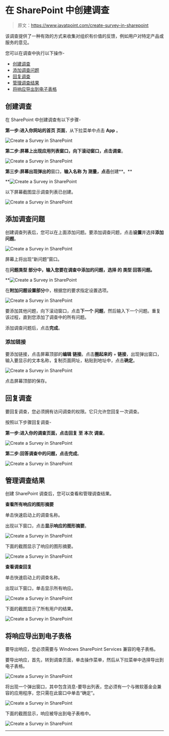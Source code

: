 # 在 SharePoint 中创建调查

> 原文：<https://www.javatpoint.com/create-survey-in-sharepoint>

该调查提供了一种有效的方式来收集对组织有价值的反馈，例如用户对特定产品或服务的意见。

您可以在调查中执行以下操作-

*   [创建调查](#Create)
*   [添加调查问题](#Add)
*   [回复调查](#Respond)
*   [管理调查结果](#Manage)
*   [将响应导出到电子表格](#Export)

## 创建调查

在 SharePoint 中创建调查有以下步骤-

**第一步:**进入你网站的**首页** **页面**，从下拉菜单中点击 **App** 。

![Create a Survey in SharePoint](img/410a923aebe3720a73700551c9ccae6b.png)

**第二步:**屏幕上出现应用列表窗口，向下滚动窗口，点击**调查**。

![Create a Survey in SharePoint](img/4bcf15bb29c9ee2ea58a29b03c73db21.png)

**第三步:**屏幕出现**弹出的**窗口，**输入******名称** **为** **测量**，点击**创建**。**

**![Create a Survey in SharePoint](img/3c042c8740c07063e733b4d1c7621e30.png)

以下屏幕截图显示调查列表已创建。

![Create a Survey in SharePoint](img/be53876a234a1c93f4b7a4d2ce0566a0.png)

## 添加调查问题

创建调查列表后，您可以在上面添加问题。要添加调查问题，点击**设置**并选择**添加** **问题**。

![Create a Survey in SharePoint](img/48a577e7c0e6e380dfbe83aa4ecb9b12.png)

屏幕上将出现“新问题”窗口。

在**问题******类型** **部分**中，输入您要在调查中添加的问题，**选择** **的** **类型** **回答问题**。**

**![Create a Survey in SharePoint](img/3c8eea7fdbee6f4409c4d056e900b2e1.png)

在**附加问题设置部分**中，根据您的要求指定设置选项。

![Create a Survey in SharePoint](img/af7c4ef3fd88cbe039ebbf8944ee98e3.png)

要添加其他问题，向下滚动窗口，点击**下一个** **问题**，然后输入下一个问题。重复该过程，直到您添加了调查中的所有问题。

添加调查问题后，点击**完成**。

### 添加链接

要添加链接，点击屏幕顶部的**编辑** **链接**。点击**圈起来的** + **链接**，出现弹出窗口，输入要显示的文本名称，复制页面网址，粘贴到地址中，点击**确定**。

![Create a Survey in SharePoint](img/75a7d8334c46bf71eea05fe7adaf3c0d.png)

点击屏幕顶部的保存。

## 回复调查

要回复调查，您必须拥有访问调查的权限。它只允许您回复一次调查。

按照以下步骤回复调查-

**第一步:**进入你的调查页面，点击**回复** **至** **本次** **调查**。

![Create a Survey in SharePoint](img/0234609769c792c1b7cef72d926e53f1.png)

**第二步:**回答调查中的问题，点击**完成**。

![Create a Survey in SharePoint](img/056b389fcccf0eb9ee5fa03a45597f0a.png)

## 管理调查结果

创建 SharePoint 调查后，您可以查看和管理调查结果。

**查看所有响应的图形摘要**

单击快速启动上的调查名称。

出现以下窗口，点击**显示响应的图形摘要**。

![Create a Survey in SharePoint](img/170570c815cb7dc188c591563b1e27c0.png)

下面的截图显示了响应的图形摘要。

![Create a Survey in SharePoint](img/230c586f9516aacb0db451f662d076f7.png)

**查看调查回复**

单击快速启动上的调查名称。

出现以下窗口，单击显示所有响应。

![Create a Survey in SharePoint](img/47b0c8d5b29cf3e967c26d8f38936dbc.png)

下面的截图显示了所有用户的结果。

![Create a Survey in SharePoint](img/578d6564d46d6fc3f5071f57dac8ad37.png)

## 将响应导出到电子表格

要导出响应，您必须需要与 Windows SharePoint Services 兼容的电子表格。

要导出响应，首先，转到调查页面，单击操作菜单，然后从下拉菜单中选择导出到电子表格。

![Create a Survey in SharePoint](img/71be01fc0ae8e7e5f591edef42fb12ea.png)

将出现一个弹出窗口，其中包含消息-要导出列表，您必须有一个与微软基金会兼容的应用程序，您只需在此窗口中单击“确定”。

![Create a Survey in SharePoint](img/f6deca99f550ce9f39eebf1757394573.png)

下面的截图显示，响应被导出到电子表格中。

![Create a Survey in SharePoint](img/cab01a2295670d8d8cac80e6d5163b0d.png)

* * *****